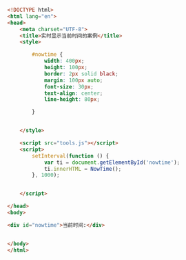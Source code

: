 
<BlogInfo id="438" title="53.实时显示当前时间的案例" author="白日梦想猿" pv=0 read_times=0 pre_cost_time=0分32秒 category="js学习" tag_list="['js学习']" create_time="2020.09.29 14:27:31" update_time="2020.09.29 15:09:51" />

```html
<!DOCTYPE html>
<html lang="en">
<head>
    <meta charset="UTF-8">
    <title>实时显示当前时间的案例</title>
    <style>

        #nowtime {
            width: 400px;
            height: 100px;
            border: 2px solid black;
            margin: 100px auto;
            font-size: 30px;
            text-align: center;
            line-height: 80px;

        }


    </style>

    <script src="tools.js"></script>
    <script>
        setInterval(function () {
            var ti = document.getElementById('nowtime');
            ti.innerHTML = NowTime();
        }, 1000);


    </script>

</head>
<body>

<div id="nowtime">当前时间:</div>


</body>
</html>
```
